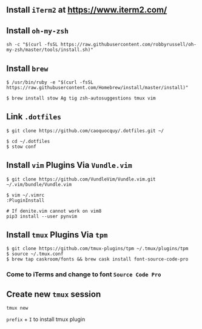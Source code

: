 ## Install `iTerm2` at https://www.iterm2.com/

## Install `oh-my-zsh`

```
sh -c "$(curl -fsSL https://raw.githubusercontent.com/robbyrussell/oh-my-zsh/master/tools/install.sh)"
```

## Install `brew`

```
$ /usr/bin/ruby -e "$(curl -fsSL https://raw.githubusercontent.com/Homebrew/install/master/install)"
```

```
$ brew install stow Ag tig zsh-autosuggestions tmux vim
```

## Link `.dotfiles`

```
$ git clone https://github.com/caoquocquy/.dotfiles.git ~/
```

```
$ cd ~/.dotfiles
$ stow conf
```

## Install `vim` Plugins Via `Vundle.vim`

```
$ git clone https://github.com/VundleVim/Vundle.vim.git ~/.vim/bundle/Vundle.vim
```

```
$ vim ~/.vimrc
:PluginInstall
```

```
# If denite.vim cannot work on vim8
pip3 install --user pynvim
```

## Install `tmux` Plugins Via `tpm`

```
$ git clone https://github.com/tmux-plugins/tpm ~/.tmux/plugins/tpm
$ source ~/.tmux.conf
$ brew tap caskroom/fonts && brew cask install font-source-code-pro
```
### Come to iTerms and change to font `Source Code Pro`

## Create new `tmux` session

```
tmux new
```

`prefix` + `I` to install tmux plugin
